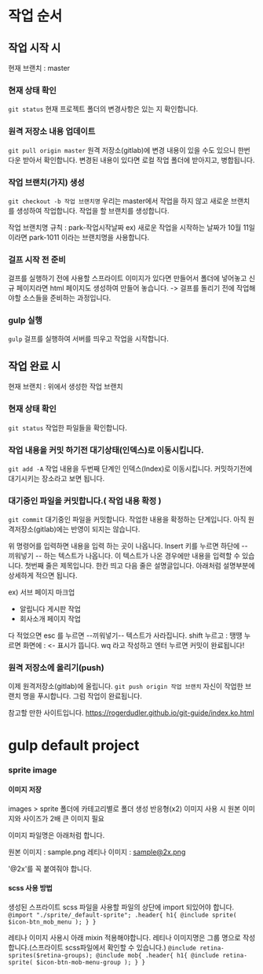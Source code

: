# 작업 순서


## 작업 시작 시

현재 브랜치 : master

### 현재 상태 확인

`
git status
`
현재 프로젝트 폴더의 변경사항은 있는 지 확인합니다.

### 원격 저장소 내용 업데이트

`
git pull origin master
`
원격 저장소(gitlab)에 변경 내용이 있을 수도 있으니 한번 다운 받아서 확인합니다.
변경된 내용이 있다면 로컬 작업 폴더에 받아지고, 병합됩니다.

### 작업 브랜치(가지) 생성

`
git checkout -b 작업 브랜치명
`
우리는 master에서 작업을 하지 않고 새로운 브랜치를 생성하여 작업합니다.
작업을 할 브랜치를 생성합니다.

작업 브랜치명 규칙 : park-작업시작날짜
ex) 새로운 작업을 시작하는 날짜가 10월 11일 이라면
park-1011 이라는 브랜치명을 사용합니다.

### 걸프 시작 전 준비

걸프를 실행하기 전에 사용할 스프라이트 이미지가 있다면 만들어서 폴더에 넣어놓고
신규 페이지라면 html 페이지도 생성하여 만들어 놓습니다.
-> 걸프를 돌리기 전에 작업해야할 소스들을 준비하는 과정입니다.

### gulp 실행

`
gulp
`
걸프를 실행하여 서버를 띄우고 작업을 시작합니다.

## 작업 완료 시

현재 브랜치 : 위에서 생성한 작업 브랜치

### 현재 상태 확인

`
git status
`
작업한 파일들을 확인합니다.

### 작업 내용을 커밋 하기전 대기상태(인덱스)로 이동시킵니다.

`
git add -A
`
작업 내용을 두번째 단계인 인덱스(Index)로 이동시킵니다.
커밋하기전에 대기시키는 장소라고 보면 됩니다.

### 대기중인 파일을 커밋합니다.( 작업 내용 확정 )

`
git commit
`
대기중인 파일을 커밋합니다. 작업한 내용을 확정하는 단계입니다.
아직 원격저장소(gitlab)에는 반영이 되지는 않습니다.

위 명령어를 입력하면 내용을 입력 하는 곳이 나옵니다.
Insert 키를 누르면 하단에 -- 끼워넣기 -- 하는 텍스트가 나옵니다.
이 텍스트가 나온 경우에만 내용을 입력할 수 있습니다.
첫번째 줄은 제목입니다.
한칸 띄고 다음 줄은 설명글입니다.
아래처럼 설명부분에 상세하게 적으면 됩니다.

ex)
서브 페이지 마크업

- 알립니다 게시판 작업
- 회사소개 페이지 작업

다 적었으면 esc 를 누르면 --끼워넣기-- 텍스트가 사라집니다.
shift 누르고 : 땡떙 누르면 화면에 : <- 표시가 뜹니다.
wq 라고 작성하고 엔터 누르면 커밋이 완료됩니다!

### 원격 저장소에 올리기(push)

이제 원격저장소(gitlab)에 올립니다.
`
git push origin 작업 브랜치
`
자신이 작업한 브랜치 명을 푸시합니다.
그럼 작업이 완료됩니다.

참고할 만한 사이트입니다.
https://rogerdudler.github.io/git-guide/index.ko.html

# gulp default project

### sprite image

#### 이미지 저장

images > sprite 폴더에 카테고리별로 폴더 생성
반응형(x2) 이미지 사용 시 원본 이미지와 사이즈가 2배 큰 이미지 필요

이미지 파일명은 아래처럼 합니다.

원본 이미지 : sample.png
레티나 이미지 : sample@2x.png

'@2x'를 꼭 붙여줘야 합니다.

#### scss 사용 방법

생성된 스프라이트 scss 파일을 사용할 파일의 상단에 import 되있어야 합니다.
`
@import "./sprite/_default-sprite";
.header{
	h1{
		@include sprite( $icon-btn_mob_menu );
	}
}
`

레티나 이미지 사용시 아래 mixin 적용해야합니다.
레티나 이미지명은 그룹 명으로 작성합니다.(스프라이트 scss파일에서 확인할 수 있습니다.)
`
@include retina-sprites($retina-groups);
@include mob{
	.header{
		h1{
			@include retina-sprite( $icon-btn-mob-menu-group );
		}
}
`
